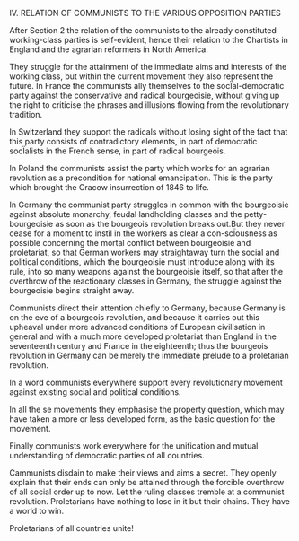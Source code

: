 IV. RELATION OF COMMUNISTS TO THE VARIOUS OPPOSITION PARTIES

After Section 2 the relation of the communists to the already constituted working-class parties is self-evident, hence their relation to the Chartists in England and the agrarian reformers in North America.

They struggle for the attainment of the immediate aims and interests of the working class, but within the current movement they also represent the future. In France the communists ally themselves to the socÏal-democratic party against the conservative and radical bourgeoisie, without giving up the right to criticise the phrases and illusions flowing from the revolutionary tradition.

In Switzerland they support the radicals without losing sight of the fact that this party consists of contradictory elements, in part of democratic socÏalists in the French sense, in part of radical bourgeois.

In Poland the communists assist the party which works for an agrarian revolution as a precondition for national emancipation. This is the party which brought the Cracow insurrection of 1846 to life.

In Germany the communist party struggles in common with the bourgeoisie against absolute monarchy, feudal landholding classes and the petty-bourgeoisie as soon as the bourgeois revolution breaks out.But they never cease for a moment to instil in the workers as clear a con-scÏousness as possible concerning the mortal conflict between bourgeoisie and proletariat, so that German workers may straightaway turn the social and political conditions, which the bourgeoisie must introduce along with its rule, into so many weapons against the bourgeoisie itself, so that after the overthrow of the reactionary classes in Germany, the struggle against the bourgeoisie begins straight away.

Communists direct their attention chiefly to Germany, because Germany is on the eve of a bourgeois revolution, and because it carries out this upheaval under more advanced conditions of European civilisation in general and with a much more developed proletariat than England in the seventeenth century and France in the eighteenth; thus the bourgeois revolution in Germany can be merely the immediate prelude to a proletarian revolution.

In a word communists everywhere support every revolutionary movement against existing social and political conditions.

In all the se movements they emphasise the property question, which may have taken a more or less developed form, as the basic question for the movement.

Finally communists work everywhere for the unification and mutual understanding of democratic parties of aIl countries. 

Cammunists disdain to make their views and aims a secret. They openly explain that their ends can only be attained through the forcible overthrow of all social order up to now. Let the ruling classes tremble at a communist revolution. Proletarians have nothing to lose in it but their chains. They have a world to win.

Proletarians of all countries unite!
